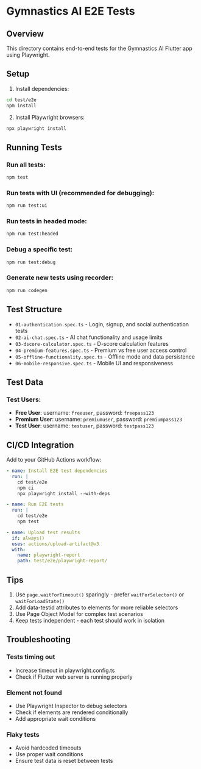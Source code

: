 # Gymnastics AI E2E Tests

## Overview
This directory contains end-to-end tests for the Gymnastics AI Flutter app using Playwright.

## Setup

1. Install dependencies:
```bash
cd test/e2e
npm install
```

2. Install Playwright browsers:
```bash
npx playwright install
```

## Running Tests

### Run all tests:
```bash
npm test
```

### Run tests with UI (recommended for debugging):
```bash
npm run test:ui
```

### Run tests in headed mode:
```bash
npm run test:headed
```

### Debug a specific test:
```bash
npm run test:debug
```

### Generate new tests using recorder:
```bash
npm run codegen
```

## Test Structure

- `01-authentication.spec.ts` - Login, signup, and social authentication tests
- `02-ai-chat.spec.ts` - AI chat functionality and usage limits
- `03-dscore-calculator.spec.ts` - D-score calculation features
- `04-premium-features.spec.ts` - Premium vs free user access control
- `05-offline-functionality.spec.ts` - Offline mode and data persistence
- `06-mobile-responsive.spec.ts` - Mobile UI and responsiveness

## Test Data

### Test Users:
- **Free User**: username: `freeuser`, password: `freepass123`
- **Premium User**: username: `premiumuser`, password: `premiumpass123`
- **Test User**: username: `testuser`, password: `testpass123`

## CI/CD Integration

Add to your GitHub Actions workflow:

```yaml
- name: Install E2E test dependencies
  run: |
    cd test/e2e
    npm ci
    npx playwright install --with-deps

- name: Run E2E tests
  run: |
    cd test/e2e
    npm test

- name: Upload test results
  if: always()
  uses: actions/upload-artifact@v3
  with:
    name: playwright-report
    path: test/e2e/playwright-report/
```

## Tips

1. Use `page.waitForTimeout()` sparingly - prefer `waitForSelector()` or `waitForLoadState()`
2. Add data-testid attributes to elements for more reliable selectors
3. Use Page Object Model for complex test scenarios
4. Keep tests independent - each test should work in isolation

## Troubleshooting

### Tests timing out
- Increase timeout in playwright.config.ts
- Check if Flutter web server is running properly

### Element not found
- Use Playwright Inspector to debug selectors
- Check if elements are rendered conditionally
- Add appropriate wait conditions

### Flaky tests
- Avoid hardcoded timeouts
- Use proper wait conditions
- Ensure test data is reset between tests